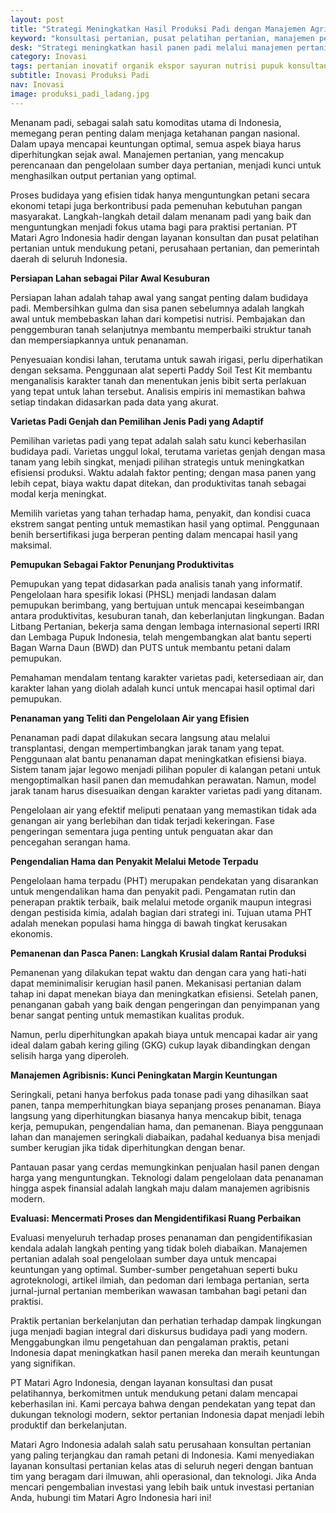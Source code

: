 ```yaml
---
layout: post
title: "Strategi Meningkatkan Hasil Produksi Padi dengan Manajemen Agribisnis Modern"
keyword: "konsultasi pertanian, pusat pelatihan pertanian, manajemen pertanian, PT Matari Agro Indonesia, budidaya padi, varietas padi unggul, pemupukan, pengendalian hama, teknologi pertanian, agribisnis modern"
desk: "Strategi meningkatkan hasil panen padi melalui manajemen pertanian yang efisien, pemilihan varietas unggul, pemupukan berimbang, dan pengendalian hama terpadu. Layanan ini ditujukan bagi petani individu, perusahaan pertanian, dan pemerintah daerah di seluruh Indonesia"
category: Inovasi
tags: pertanian inovatif organik ekspor sayuran nutrisi pupuk konsultan ketahanan pangan
subtitle: Inovasi Produksi Padi
nav: Inovasi
image: produksi_padi_ladang.jpg
---
```



Menanam padi, sebagai salah satu komoditas utama di Indonesia, memegang peran penting dalam menjaga ketahanan pangan nasional. Dalam upaya mencapai keuntungan optimal, semua aspek biaya harus diperhitungkan sejak awal. Manajemen pertanian, yang mencakup perencanaan dan pengelolaan sumber daya pertanian, menjadi kunci untuk menghasilkan output pertanian yang optimal.

Proses budidaya yang efisien tidak hanya menguntungkan petani secara ekonomi tetapi juga berkontribusi pada pemenuhan kebutuhan pangan masyarakat. Langkah-langkah detail dalam menanam padi yang baik dan menguntungkan menjadi fokus utama bagi para praktisi pertanian. PT Matari Agro Indonesia hadir dengan layanan konsultan dan pusat pelatihan pertanian untuk mendukung petani, perusahaan pertanian, dan pemerintah daerah di seluruh Indonesia.

**Persiapan Lahan sebagai Pilar Awal Kesuburan**

Persiapan lahan adalah tahap awal yang sangat penting dalam budidaya padi. Membersihkan gulma dan sisa panen sebelumnya adalah langkah awal untuk membebaskan lahan dari kompetisi nutrisi. Pembajakan dan penggemburan tanah selanjutnya membantu memperbaiki struktur tanah dan mempersiapkannya untuk penanaman.

Penyesuaian kondisi lahan, terutama untuk sawah irigasi, perlu diperhatikan dengan seksama. Penggunaan alat seperti Paddy Soil Test Kit membantu menganalisis karakter tanah dan menentukan jenis bibit serta perlakuan yang tepat untuk lahan tersebut. Analisis empiris ini memastikan bahwa setiap tindakan didasarkan pada data yang akurat.

**Varietas Padi Genjah dan Pemilihan Jenis Padi yang Adaptif**

Pemilihan varietas padi yang tepat adalah salah satu kunci keberhasilan budidaya padi. Varietas unggul lokal, terutama varietas genjah dengan masa tanam yang lebih singkat, menjadi pilihan strategis untuk meningkatkan efisiensi produksi. Waktu adalah faktor penting; dengan masa panen yang lebih cepat, biaya waktu dapat ditekan, dan produktivitas tanah sebagai modal kerja meningkat.

Memilih varietas yang tahan terhadap hama, penyakit, dan kondisi cuaca ekstrem sangat penting untuk memastikan hasil yang optimal. Penggunaan benih bersertifikasi juga berperan penting dalam mencapai hasil yang maksimal.

**Pemupukan Sebagai Faktor Penunjang Produktivitas**

Pemupukan yang tepat didasarkan pada analisis tanah yang informatif. Pengelolaan hara spesifik lokasi (PHSL) menjadi landasan dalam pemupukan berimbang, yang bertujuan untuk mencapai keseimbangan antara produktivitas, kesuburan tanah, dan keberlanjutan lingkungan. Badan Litbang Pertanian, bekerja sama dengan lembaga internasional seperti IRRI dan Lembaga Pupuk Indonesia, telah mengembangkan alat bantu seperti Bagan Warna Daun (BWD) dan PUTS untuk membantu petani dalam pemupukan.

Pemahaman mendalam tentang karakter varietas padi, ketersediaan air, dan karakter lahan yang diolah adalah kunci untuk mencapai hasil optimal dari pemupukan.

**Penanaman yang Teliti dan Pengelolaan Air yang Efisien**

Penanaman padi dapat dilakukan secara langsung atau melalui transplantasi, dengan mempertimbangkan jarak tanam yang tepat. Penggunaan alat bantu penanaman dapat meningkatkan efisiensi biaya. Sistem tanam jajar legowo menjadi pilihan populer di kalangan petani untuk mengoptimalkan hasil panen dan memudahkan perawatan. Namun, model jarak tanam harus disesuaikan dengan karakter varietas padi yang ditanam.

Pengelolaan air yang efektif meliputi penataan yang memastikan tidak ada genangan air yang berlebihan dan tidak terjadi kekeringan. Fase pengeringan sementara juga penting untuk penguatan akar dan pencegahan serangan hama.

**Pengendalian Hama dan Penyakit Melalui Metode Terpadu**

Pengelolaan hama terpadu (PHT) merupakan pendekatan yang disarankan untuk mengendalikan hama dan penyakit padi. Pengamatan rutin dan penerapan praktik terbaik, baik melalui metode organik maupun integrasi dengan pestisida kimia, adalah bagian dari strategi ini. Tujuan utama PHT adalah menekan populasi hama hingga di bawah tingkat kerusakan ekonomis.

**Pemanenan dan Pasca Panen: Langkah Krusial dalam Rantai Produksi**

Pemanenan yang dilakukan tepat waktu dan dengan cara yang hati-hati dapat meminimalisir kerugian hasil panen. Mekanisasi pertanian dalam tahap ini dapat menekan biaya dan meningkatkan efisiensi. Setelah panen, penanganan gabah yang baik dengan pengeringan dan penyimpanan yang benar sangat penting untuk memastikan kualitas produk.

Namun, perlu diperhitungkan apakah biaya untuk mencapai kadar air yang ideal dalam gabah kering giling (GKG) cukup layak dibandingkan dengan selisih harga yang diperoleh.

**Manajemen Agribisnis: Kunci Peningkatan Margin Keuntungan**

Seringkali, petani hanya berfokus pada tonase padi yang dihasilkan saat panen, tanpa memperhitungkan biaya sepanjang proses penanaman. Biaya langsung yang diperhitungkan biasanya hanya mencakup bibit, tenaga kerja, pemupukan, pengendalian hama, dan pemanenan. Biaya penggunaan lahan dan manajemen seringkali diabaikan, padahal keduanya bisa menjadi sumber kerugian jika tidak diperhitungkan dengan benar.

Pantauan pasar yang cerdas memungkinkan penjualan hasil panen dengan harga yang menguntungkan. Teknologi dalam pengelolaan data penanaman hingga aspek finansial adalah langkah maju dalam manajemen agribisnis modern.

**Evaluasi: Mencermati Proses dan Mengidentifikasi Ruang Perbaikan**

Evaluasi menyeluruh terhadap proses penanaman dan pengidentifikasian kendala adalah langkah penting yang tidak boleh diabaikan. Manajemen pertanian adalah soal pengelolaan sumber daya untuk mencapai keuntungan yang optimal. Sumber-sumber pengetahuan seperti buku agroteknologi, artikel ilmiah, dan pedoman dari lembaga pertanian, serta jurnal-jurnal pertanian memberikan wawasan tambahan bagi petani dan praktisi.

Praktik pertanian berkelanjutan dan perhatian terhadap dampak lingkungan juga menjadi bagian integral dari diskursus budidaya padi yang modern. Menggabungkan ilmu pengetahuan dan pengalaman praktis, petani Indonesia dapat meningkatkan hasil panen mereka dan meraih keuntungan yang signifikan.

PT Matari Agro Indonesia, dengan layanan konsultasi dan pusat pelatihannya, berkomitmen untuk mendukung petani dalam mencapai keberhasilan ini. Kami percaya bahwa dengan pendekatan yang tepat dan dukungan teknologi modern, sektor pertanian Indonesia dapat menjadi lebih produktif dan berkelanjutan.

Matari Agro Indonesia adalah salah satu perusahaan konsultan pertanian yang paling terjangkau dan ramah petani di Indonesia. Kami menyediakan layanan konsultasi pertanian kelas atas di seluruh negeri dengan bantuan tim yang beragam dari ilmuwan, ahli operasional, dan teknologi. Jika Anda mencari pengembalian investasi yang lebih baik untuk investasi pertanian Anda, hubungi tim Matari Agro Indonesia hari ini!
